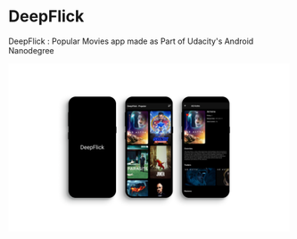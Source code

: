 # DeepFlick

DeepFlick : Popular Movies app made as Part of Udacity's Android Nanodegree 

![Overview](https://raw.githubusercontent.com/binaryshrey/Deepflick/master/Overview.png)
